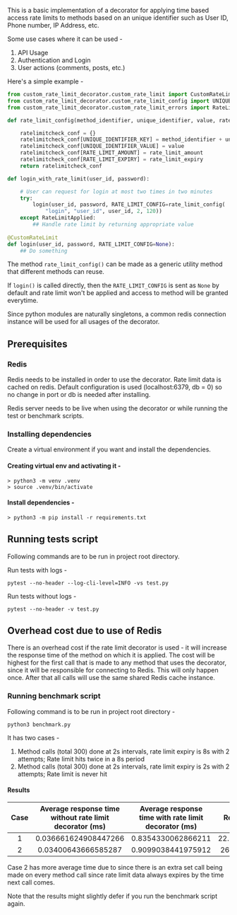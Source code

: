 This is a basic implementation of a decorator for applying time based access rate limits to methods based on an unique identifier such as User ID, Phone number, IP Address, etc. 

Some use cases where it can be used - 

1. API Usage
2. Authentication and Login
3. User actions (comments, posts, etc.)

Here's  a simple example -

```python
from custom_rate_limit_decorator.custom_rate_limit import CustomRateLimit
from custom_rate_limit_decorator.custom_rate_limit_config import UNIQUE_IDENTIFIER_KEY, UNIQUE_IDENTIFIER_VALUE, RATE_LIMIT_AMOUNT, RATE_LIMIT_EXPIRY
from custom_rate_limit_decorator.custom_rate_limit_errors import RateLimitApplied

def rate_limit_config(method_identifier, unique_identifier, value, rate_limit_amount, rate_limit_expiry):

    ratelimitcheck_conf = {}
    ratelimitcheck_conf[UNIQUE_IDENTIFIER_KEY] = method_identifier + unique_identifier
    ratelimitcheck_conf[UNIQUE_IDENTIFIER_VALUE] = value
    ratelimitcheck_conf[RATE_LIMIT_AMOUNT] = rate_limit_amount
    ratelimitcheck_conf[RATE_LIMIT_EXPIRY] = rate_limit_expiry
    return ratelimitcheck_conf

def login_with_rate_limit(user_id, password):

    # User can request for login at most two times in two minutes
    try:
        login(user_id, password, RATE_LIMIT_CONFIG=rate_limit_config(
            "login", "user_id", user_id, 2, 120))
    except RateLimitApplied:
        ## Handle rate limit by returning appropriate value
    
@CustomRateLimit
def login(user_id, password, RATE_LIMIT_CONFIG=None):
    ## Do something
```

The method `rate_limit_config()` can be made as a generic utility method that different methods can reuse.

If `login()` is called directly, then the `RATE_LIMIT_CONFIG` is sent as `None` by default and rate limit won't be applied and access to method will be granted everytime.

Since python modules are naturally singletons, a common redis connection instance will be used for all usages of the decorator.

## Prerequisites

### Redis

Redis needs to be installed in order to use the decorator. Rate limit data is cached on redis. Default configuration is used (localhost:6379, db = 0) so no change in port or db is needed after installing.

Redis server needs to be live when using the decorator or while running the test or benchmark scripts.

### Installing dependencies 

Create a virtual environment if you want and install the dependencies.

#### Creating virtual env and activating it -

```
> python3 -m venv .venv
> source .venv/bin/activate
```
#### Install dependencies -
```
> python3 -m pip install -r requirements.txt
```

## Running tests script

Following commands are to be run in project root directory. 

Run tests with logs - 

```
pytest --no-header --log-cli-level=INFO -vs test.py
```

Run tests without logs - 

```
pytest --no-header -v test.py
```

## Overhead cost due to use of Redis

There is an overhead cost if the rate limit decorator is used - it will increase the response time of the method on which it is applied. The cost will be highest for the first call that is made to any method that uses the decorator, since it will be responsible for connecting to Redis. This will only happen once. After that all calls will use the same shared Redis cache instance.

### Running benchmark script

Following command is to be run in project root directory - 

```
python3 benchmark.py
```
It has two cases - 

1. Method calls (total 300) done at 2s intervals, rate limit expiry is 8s with 2 attempts; Rate limit hits twice in a 8s period
2. Method calls (total 300) done at 2s intervals, rate limit expiry is 2s with 2 attempts; Rate limit is never hit

#### Results 

| Case | Average response time without rate limit decorator (ms) | Average response time with rate limit decorator (ms) | Response time ratio |
| :---:| :---:| :---:| :---:| 
| 1 | 0.036661624908447266 | 0.8354330062866211 | 22.787669896598818 |
| 2 | 0.03400643666585287 | 0.9099038441975912 | 26.75681233933162 |

Case 2 has more average time due to since there is an extra set call being made on every method call since rate limit data always expires by the time next call comes. 

Note that the results might slightly defer if you run the benchmark script again.
